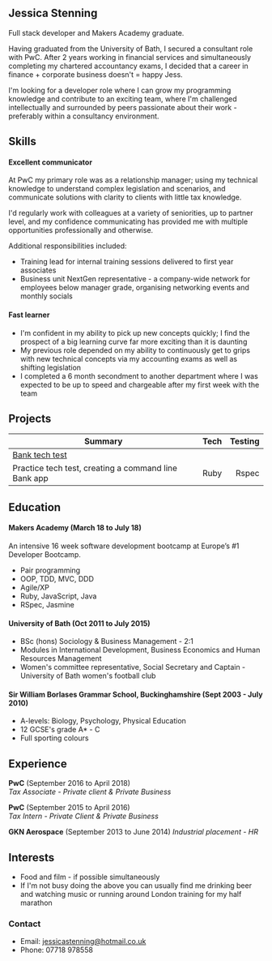 ## Jessica Stenning

Full stack developer and Makers Academy graduate.

Having graduated from the University of Bath, I secured a consultant role with PwC. After 2 years working in financial services and simultaneously completing my chartered accountancy exams, I decided that a career in finance + corporate business doesn't = happy Jess.

I'm looking for a developer role where I can grow my programming knowledge and contribute to an exciting team, where I'm challenged intellectually and surrounded by peers passionate about their work - preferably within a consultancy environment.

## Skills

#### Excellent communicator

At PwC my primary role was as a relationship manager; using my technical knowledge to understand complex legislation and scenarios, and communicate solutions with clarity to clients with little tax knowledge.

I'd regularly work with colleagues at a variety of seniorities, up to partner level, and my confidence communicating has provided me with multiple opportunities professionally and otherwise.

Additional responsibilities included:
- Training lead for internal training sessions delivered to first year associates
- Business unit NextGen representative - a company-wide network for employees below manager grade, organising networking events and monthly socials

#### Fast learner

- I'm confident in my ability to pick up new concepts quickly; I find the prospect of a big learning curve far more exciting than it is daunting  
- My previous role depended on my ability to continuously get to grips with new technical concepts via my accounting exams as well as shifting legislation
- I completed a 6 month secondment to another department where I was expected to be up to speed and chargeable after my first week with the team

## Projects
| Summary       | Tech          | Testing  |
| ------------- |:-------------:| -----:|
| <a href="https://github.com/jessicastenning/bank-tech-test">Bank tech test</a> |
| Practice tech test, creating a command line Bank app    | Ruby          | Rspec |


## Education

#### Makers Academy (March 18 to July 18)

An intensive 16 week software development bootcamp at Europe’s #1 Developer Bootcamp.

- Pair programming
- OOP, TDD, MVC, DDD
- Agile/XP
- Ruby, JavaScript, Java
- RSpec, Jasmine

#### University of Bath (Oct 2011 to July 2015)

- BSc (hons) Sociology & Business Management - 2:1
- Modules in International Development, Business Economics and Human Resources Management
- Women's committee representative, Social Secretary and Captain - University of Bath women's football club

#### Sir William Borlases Grammar School, Buckinghamshire (Sept 2003 - July 2010)

- A-levels: Biology, Psychology, Physical Education
- 12 GCSE's grade A* - C
- Full sporting colours

## Experience

**PwC** (September 2016 to April 2018)   
*Tax Associate - Private client & Private Business*  

**PwC** (September 2015 to April 2016)   
*Tax Intern - Private Client & Private Business*

**GKN Aerospace** (September 2013 to June 2014)
*Industrial placement - HR*

## Interests
- Food and film - if possible simultaneously
- If I'm not busy doing the above you can usually find me drinking beer and watching music or running around London training for my half marathon

### Contact
- Email: jessicastenning@hotmail.co.uk
- Phone: 07718 978558
